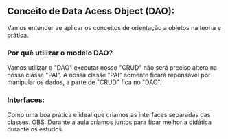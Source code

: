 ## Conceito de Data Acess Object (DAO):

Vamos entender ae aplicar os conceitos de orientação a objetos na teoria e prática.

### Por quê utilizar o modelo DAO?
Vamos utilizar o "DAO" executar nosso "CRUD" não será preciso altera na nossa classe "PAI". A nossa classe "PAI" somente ficará reponsável por manipular os dados, a parte de "CRUD" fica no "DAO".

### Interfaces:
Como uma boa prática e ideal que criamos as interfaces separadas das classes.
OBS: Durante a aula críamos juntos para ficar melhor a didática durante os estudos.